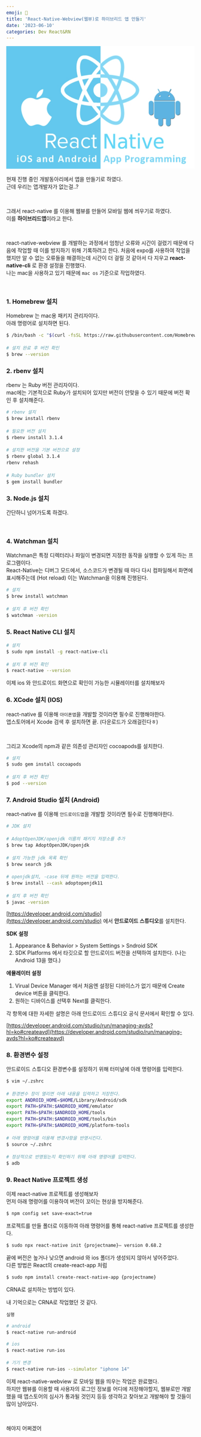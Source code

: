 ```yaml
---
emoji: 📲
title: 'React-Native-Webview(웹뷰)로 하이브리드 앱 만들기'
date: '2023-06-10'
categories: Dev React&RN
---
```


![](1.png)

현재 진행 중인 개발동아리에서 앱을 만들기로 하였다.  
근데 우리는 앱개발자가 없는걸..?  
  
<br/>

그래서 react-native 를 이용해 웹뷰를 만들어 모바일 웹에 씌우기로 하였다.  
이를 **하이브리드앱**이라고 한다.  

<br/>

react-native-webview 를 개발하는 과정에서 엄청난 오류와 시간이 걸렸기 때문에 다음에 작업할 때 이를 방지하기 위해 기록하려고 한다. 처음에 expo를 사용하여 작업을 했지만 알 수 없는 오류들을 해결하는데 시간이 더 걸릴 것 같아서 다 지우고 **react-native-cli** 로 환경 설정을 진행했다.  
나는 mac을 사용하고 있기 때문에 `mac os` 기준으로 작업하였다.  

<br/>

### 1. Homebrew 설치

Homebrew 는 mac용 패키지 관리자이다.  
아래 명령어로 설치하면 된다.

```bash
$ /bin/bash -c "$(curl -fsSL https://raw.githubusercontent.com/Homebrew/install/HEAD/install.sh)"

# 설치 완료 후 버전 확인
$ brew --version
```

### 2. rbenv 설치

rbenv 는 Ruby 버전 관리자이다.  
mac에는 기본적으로 Ruby가 설치되어 있지만 버전이 안맞을 수 있기 때문에 버전 확인 후 설치해준다.

```bash
# rbenv 설치
$ brew install rbenv

# 필요한 버전 설치
$ rbenv install 3.1.4

# 설치한 버전을 기본 버전으로 설정
$ rbenv global 3.1.4
rbenv rehash

# Ruby bundler 설치
$ gem install bundler
```

### 3. Node.js 설치

간단하니 넘어가도록 하겠다.  

<br/>

### 4. Watchman 설치

Watchman은 특정 디렉터리나 파일이 변경되면 지정한 동작을 실행할 수 있게 하는 프로그램이다.  
React-Native는 디버그 모드에서, 소스코드가 변경될 때 마다 다시 컴파일해서 화면에 표시해주는데 (Hot reload) 이는 Watchman을 이용해 진행된다.

```bash
# 설치
$ brew install watchman

# 설치 후 버전 확인
$ watchman -version
```

### 5. React Native CLI 설치

```bash
# 설치
$ sudo npm install -g react-native-cli

# 설치 후 버전 확인
$ react-native --version
```

이제 ios 와 안드로이드 화면으로 확인이 가능한 시뮬레이터를 설치해보자

### 6. XCode 설치 (IOS)

react-native 를 이용해 `아이폰앱`을 개발할 것이라면 필수로 진행해야한다.  
앱스토어에서 Xcode 검색 후 설치하면 끝. (다운로드가 오래걸린다ㅎ)  

<br/>

그리고 Xcode의 npm과 같은 의존성 관리자인 cocoapods를 설치한다.

```bash
# 설치
$ sudo gem install cocoapods

# 설치 후 버전 확인
$ pod --version
```

### 7. Android Studio 설치 (Android)

react-native 를 이용해 `안드로이드앱`을 개발할 것이라면 필수로 진행해야한다.

```bash
# JDK 설치

# AdoptOpenJDK/openjdk 이름의 패키지 저장소를 추가
$ brew tap AdoptOpenJDK/openjdk

# 설치 가능한 jdk 목록 확인
$ brew search jdk

# openjdk설치, -case 뒤에 원하는 버전을 입력한다.
$ brew install --cask adoptopenjdk11

# 설치 후 버전 확인
$ javac -version
```

[https://developer.android.com/studio](https://developer.android.com/studio) 에서 **안드로이드 스튜디오**를 설치한다.

**SDK 설정**

1.  Appearance & Behavior > System Settings > Sndroid SDK
2.  SDK Platforms 에서 타깃으로 할 안드로이드 버전을 선택하여 설치한다. (나는 Android 13을 했다.)

**에뮬레이터 설정**

1.  Virual Device Manager 에서 처음엔 설정된 디바이스가 없기 때문에 Create device 버튼을 클릭한다.
2.  원하는 디바이스를 선택후 Next를 클릭한다.

각 항목에 대한 자세한 설명은 아래 안드로이드 스튜디오 공식 문서에서 확인할 수 있다.

[https://developer.android.com/studio/run/managing-avds?hl=ko#createavd](https://developer.android.com/studio/run/managing-avds?hl=ko#createavd)

### 8. 환경변수 설정

안드로이드 스튜디오 환경변수를 설정하기 위해 터미널에 아래 명령어를 입력한다.

```bash
$ vim ~/.zshrc

# 환경변수 창이 열리면 아래 내용을 입력하고 저장한다.
export ANDROID_HOME=$HOME/Library/Android/sdk
export PATH=$PATH:$ANDROID_HOME/emulator
export PATH=$PATH:$ANDROID_HOME/tools
export PATH=$PATH:$ANDROID_HOME/tools/bin
export PATH=$PATH:$ANDROID_HOME/platform-tools

# 아래 명령어를 이용해 변경사항을 반영시킨다.
$ source ~/.zshrc

# 정상적으로 반영됬는지 확인하기 위해 아래 명령어를 입력한다.
$ adb
```

### 9. React Native 프로젝트 생성

이제 react-native 프로젝트를 생성해보자  
먼저 아래 명령어를 이용하여 버전이 꼬이는 현상을 방지해준다.

```bash
$ npm config set save-exact=true
```

프로젝트를 만들 폴더로 이동하여 아래 명령어를 통해 react-native 프로젝트를 생성한다.

```bash
$ sudo npx react-native init {projectname}— version 0.68.2
```

끝에 버전은 높거나 낮으면 android 와 ios 폴더가 생성되지 않아서 넣어주었다.  
다른 방법은 React의 create-react-app 처럼

```bash
$ sudo npm install create-react-native-app {projectname}
```

CRNA로 설치하는 방법이 있다.

내 기억으로는 CRNA로 작업했던 것 같다.

`실행`

```bash
# android
$ react-native run-android
```

```bash
# ios
$ react-native run-ios

# 기기 변경
$ react-native run-ios --simulator "iphone 14"
```

이제 react-native-webview 로 모바일 웹을 띄우는 작업은 완료했다.  
하지만 웹뷰를 이용할 때 사용자의 로그인 정보를 어디에 저장해야할지, 웹뷰로만 개발했을 때 앱스토어의 심사가 통과될 것인지 등등 생각하고 찾아보고 개발해야 할 것들이 많이 남아있다.  

<br/>

해야지 어쩌겠어

```toc
```